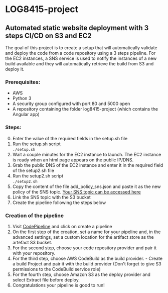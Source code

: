 # LOG8415-project

## Automated static website deployment with 3 steps CI/CD on S3 and EC2

The goal of this project is to create a setup that will automatically validate and deploy the code from a code repository using a 3 steps pipeline. For the EC2 instances, a SNS service is used to notify the instances of a new build available and they will automatically retrieve the build from S3 and deploy it.

### Prerequisites:
- AWS 
- Python 3 
- A security group configured with port 80 and 5000 open 
- A repository containing the folder log8415-project (which contains the Angular app)

### Steps: 
  0. Enter the value of the required fields in the setup.sh file
  1. Run the setup.sh script \
     ```./setup.sh```
  2. Wait a couple minutes for the EC2 instance to launch. The EC2 instance is ready when an html page appears on the public IP/DNS.
  3. Grab the public DNS of the EC2 instance and enter it in the required field of the setup2.sh file
  4. Run the setup2.sh script \
     ```./setup2.sh```
  5. Copy the content of the file add_policy_sns.json and paste it as the new policy of the SNS topic. [Your SNS topic can be accessed here](https://console.aws.amazon.com/sns/v3/home)
  6. Link the SNS topic with the S3 bucket
  7. Create the pipeline following the steps below


### Creation of the pipeline

  1. Visit [CodePipeline](https://console.aws.amazon.com/codesuite/codepipeline/pipelines) and click on create a pipeline
  2. On the first step of the creation, set a name for your pipeline and, in the advanced settings, set a custom location for the artifact store as the artefact S3 bucket. 
  3. For the second step, choose your code repository provider and pair it with your repository.
  4. For the third step, choose AWS CodeBuild as the build provider. 
    - Create a build Project and pair it with the build provider (Don't forget to give S3 permissions to the CodeBuild service role)
  5. For the fourth step, choose Amazon S3 as the deploy provider and select Extract file before deploy.
  6. Congratulations your pipeline is good to run!
